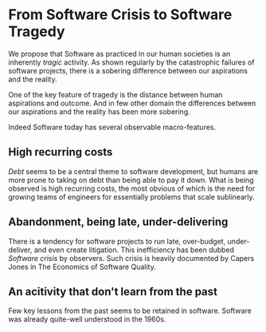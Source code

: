 # From Software Crisis to Software Tragedy

We propose that Software as practiced in our human societies is an inherently _tragic_ activity. As shown regularly by the catastrophic failures of software projects, there is a sobering difference between our aspirations and the reality.

One of the key feature of tragedy is the distance between human aspirations and outcome. And in few other domain the differences between our aspirations and the reality has been more sobering.


Indeed Software today has several observable macro-features.


## High recurring costs

_Debt_ seems to be a central theme to software development, but humans are more prone to taking on debt than being able to pay it down. What is being observed is high recurring costs, the most obvious of which is the need for growing teams of engineers for essentially problems that scale sublinearly.


## Abandonment, being late, under-delivering

There is a tendency for software projects to run late, over-budget, under-deliver, and even create litigation. This inefficiency has been dubbed _Software crisis_ by observers.
Such crisis is heavily documented by Capers Jones in The Economics of Software Quality.


## An acitivity that don't learn from the past

Few key lessons from the past seems to be retained in software. Software was already quite-well understood in the 1960s.


